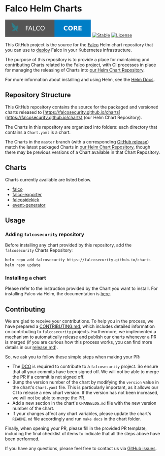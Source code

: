 # Falco Helm Charts

[![Falco Core Repository](https://github.com/falcosecurity/evolution/blob/main/repos/badges/falco-core-blue.svg)](https://github.com/falcosecurity/evolution/blob/main/REPOSITORIES.md#core-scope) [![Stable](https://img.shields.io/badge/status-stable-brightgreen?style=for-the-badge)](https://github.com/falcosecurity/evolution/blob/main/REPOSITORIES.md#stable) [![License](https://img.shields.io/github/license/falcosecurity/charts?style=for-the-badge)](./LICENSE)

This GitHub project is the source for the [Falco](https://github.com/falcosecurity/falco) Helm chart repository that you can use to [deploy](https://falco.org/docs/getting-started/deployment/) Falco in your Kubernetes infrastructure.

The purpose of this repository is to provide a place for maintaining and contributing Charts related to the Falco project, with CI processes in place for managing the releasing of Charts into [our Helm Chart Repository]((https://falcosecurity.github.io/charts)).

For more information about installing and using Helm, see the
[Helm Docs](https://helm.sh/docs/).

## Repository Structure

This GitHub repository contains the source for the packaged and versioned charts released to [https://falcosecurity.github.io/charts](https://falcosecurity.github.io/charts) (our Helm Chart Repository).

The Charts in this repository are organized into folders: each directory that contains a `Chart.yaml` is a chart.

The Charts in the `master` branch (with a corresponding [GitHub release](https://github.com/falcosecurity/charts/releases)) match the latest packaged Charts in [our Helm Chart Repository]((https://falcosecurity.github.io/charts)), though there may be previous versions of a Chart available in that Chart Repository.

## Charts

Charts currently available are listed below.

- [falco](falco)
- [falco-exporter](falco-exporter)
- [falcosidekick](falcosidekick)
- [event-generator](event-generator)

## Usage

### Adding `falcosecurity` repository

Before installing any chart provided by this repository, add the `falcosecurity` Charts Repository:

```bash
helm repo add falcosecurity https://falcosecurity.github.io/charts
helm repo update
```

### Installing a chart

Please refer to the instruction provided by the Chart you want to install. For installing Falco via Helm, the documentation is [here](https://github.com/falcosecurity/charts/tree/master/falco#adding-falcosecurity-repository).

## Contributing

We are glad to receive your contributions. To help you in the process, we have prepared a [CONTRIBUTING.md](https://github.com/falcosecurity/.github/blob/master/CONTRIBUTING.md), which includes detailed information on contributing to `falcosecurity` projects. Furthermore, we implemented a mechanism to automatically release and publish our charts whenever a PR is merged (if you are curious how this process works, you can find more details in our [release.md](release.md)).

So, we ask you to follow these simple steps when making your PR:

- The [DCO](https://github.com/falcosecurity/.github/blob/master/CONTRIBUTING.md#developer-certificate-of-origin) is required to contribute to a `falcosecurity` project. So ensure that all your commits have been signed off. We will not be able to merge the PR if a commit is not signed off.
- Bump the version number of the chart by modifying the `version` value in the chart's `Chart.yaml` file. This is particularly important, as it allows our CI to release a new chart version. If the version has not been increased, we will not be able to merge the PR.
- Add a new section in the chart's `CHANGELOG.md` file with the new version number of the chart.
- If your changes affect any chart variables, please update the chart's `README.md` file accordingly and run `make docs` in the chart folder.

Finally, when opening your PR, please fill in the provided PR template, including the final checklist of items to indicate that all the steps above have been performed. 


If you have any questions, please feel free to contact us via [GitHub issues](https://github.com/falcosecurity/charts/issues).
